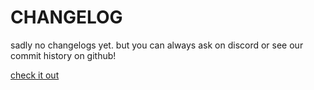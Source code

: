 # **CHANGELOG**

sadly no changelogs yet. but you can always ask on discord or see our commit history on github!

[check it out](https://pex.li/intelliskript/)
